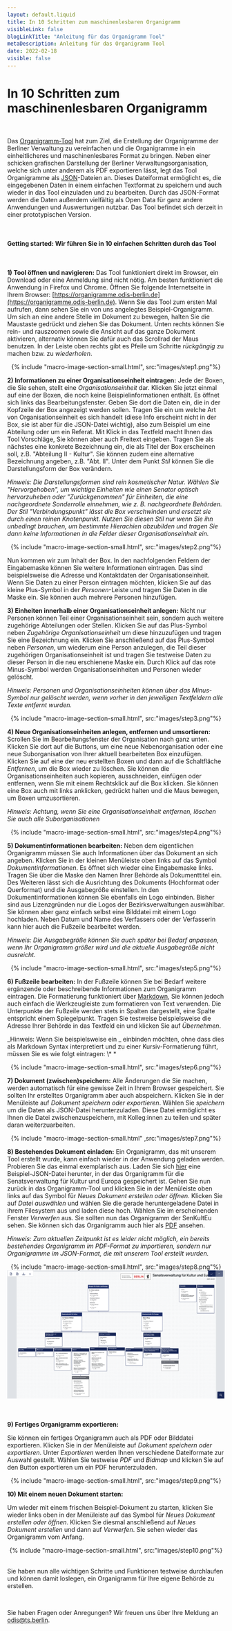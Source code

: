 ```yaml
---
layout: default.liquid
title: In 10 Schritten zum maschinenlesbaren Organigramm
visibleLink: false
blogLinkTitle: "Anleitung für das Organigramm Tool"
metaDescription: Anleitung für das Organigramm Tool
date: 2022-02-18
visible: false
---
```


# In 10 Schritten zum maschinenlesbaren Organigramm

<br/>

Das [Organigramm-Tool](https://organigramme.odis-berlin.de) hat zum Ziel, die Erstellung der Organigramme der Berliner Verwaltung zu vereinfachen und die Organigramme in ein einheitlicheres und maschinenlesbares Format zu bringen. Neben einer schicken grafischen Darstellung der Berliner Verwaltungsorganisation, welche sich unter anderem als PDF exportieren lässt, legt das Tool Organigramme als [JSON](https://berlinonline.github.io/open-data-handbuch/#formatwahl)-Dateien an. Dieses Dateiformat ermöglicht es, die eingegebenen Daten in einem einfachen Textformat zu speichern und auch wieder in das Tool einzuladen und zu bearbeiten. Durch das JSON-Format werden die Daten außerdem vielfältig als Open Data für ganz andere Anwendungen und Auswertungen nutzbar. Das Tool befindet sich derzeit in einer prototypischen Version.

<br/>

#### Getting started: Wir führen Sie in 10 einfachen Schritten durch das Tool

<br/>

**1) Tool öffnen und navigieren:** Das Tool funktioniert direkt im Browser, ein Download oder eine Anmeldung sind nicht nötig. Am besten funktioniert die Anwendung in Firefox und Chrome. Öffnen Sie folgende Internetseite in Ihrem Browser: [https://organigramme.odis-berlin.de](https://organigramme.odis-berlin.de). Wenn Sie das Tool zum ersten Mal aufrufen, dann sehen Sie ein von uns angelegtes Beispiel-Organigramm. Um sich an eine andere Stelle im Dokument zu bewegen, halten Sie die Maustaste gedrückt und ziehen Sie das Dokument. Unten rechts können Sie rein- und rauszoomen sowie die Ansicht auf das ganze Dokument aktivieren, alternativ können Sie dafür auch das Scrollrad der Maus benutzen. In der Leiste oben rechts gibt es Pfeile um Schritte _rückgängig_ zu machen bzw. zu _wiederholen_.

<center>{% include "macro-image-section-small.html", src:"images/step1.png"%}</center>

**2) Informationen zu einer Organisationseinheit eintragen:** Jede der Boxen, die Sie sehen, stellt eine _Organisationseinheit_ dar. Klicken Sie jetzt einmal auf eine der Boxen, die noch keine Beispielinformationen enthält. Es öffnet sich links das Bearbeitungsfenster. Geben Sie dort die Daten ein, die in der Kopfzeile der Box angezeigt werden sollen. Tragen Sie ein um welche Art von Organisationseinheit es sich handelt (diese Info erscheint nicht in der Box, sie ist aber für die JSON-Datei wichtig), also zum Beispiel um eine Abteilung oder um ein Referat. Mit Klick in das Textfeld macht Ihnen das Tool Vorschläge, Sie können aber auch Freitext eingeben. Tragen Sie als nächstes eine konkrete Bezeichnung ein, die als Titel der Box erscheinen soll, z.B. "Abteilung II - Kultur". Sie können zudem eine alternative Bezeichnung angeben, z.B. "Abt. II". Unter dem Punkt _Stil_ können Sie die Darstellungsform der Box verändern.

_Hinweis: Die Darstellungsformen sind rein kosmetischer Natur. Wählen Sie "Hervorgehoben", um wichtige Einheiten wie einen Senator optisch hervorzuheben oder "Zurückgenommen" für Einheiten, die eine nachgeordnete Sonderrolle einnehmen, wie z. B. nachgeordnete Behörden. Der Stil "Verbindungspunkt" lässt die Box verschwinden und ersetzt sie durch einen reinen Knotenpunkt. Nutzen Sie diesen Stil nur wenn Sie ihn unbedingt brauchen, um bestimmte Hierachien abzubilden und tragen Sie dann keine Informationen in die Felder dieser Organisationseinheit ein._

<center>{% include "macro-image-section-small.html", src:"images/step2.png"%}</center>

Nun kommen wir zum Inhalt der Box. In den nachfolgenden Feldern der Eingabemaske können Sie weitere Informationen eintragen. Das sind beispielsweise die Adresse und Kontaktdaten der Organisationseinheit. Wenn Sie Daten zu einer Person eintragen möchten, klicken Sie auf das kleine Plus-Symbol in der _Personen_-Leiste und tragen Sie Daten in die Maske ein. Sie können auch mehrere Personen hinzufügen.

**3) Einheiten innerhalb einer Organisationseinheit anlegen:** Nicht nur Personen können Teil einer Organisationseinheit sein, sondern auch weitere zugehörige Abteilungen oder Stellen. Klicken Sie auf das Plus-Symbol neben _Zugehörige Organisationseinheit_ um diese hinzuzufügen und tragen Sie eine Bezeichnung ein. Klicken Sie anschließend auf das Plus-Symbol neben _Personen_, um wiederum eine Person anzulegen, die Teil dieser zugehörigen Organisationseinheit ist und tragen Sie testweise Daten zu dieser Person in die neu erschienene Maske ein. Durch Klick auf das rote Minus-Symbol werden Organisationseinheiten und Personen wieder gelöscht.

_Hinweis: Personen und Organisationseinheiten können über das Minus-Symbol nur gelöscht werden, wenn vorher in den jeweiligen Textfeldern alle Texte entfernt wurden._

<center>{% include "macro-image-section-small.html", src:"images/step3.png"%}</center>

**4) Neue Organisationseinheiten anlegen, entfernen und umsortieren:** Scrollen Sie im Bearbeitungsfenster der Organisation nach ganz unten. Klicken Sie dort auf die Buttons, um eine neue Nebenorganisation oder eine neue Suborganisation von Ihrer aktuell bearbeiteten Box einzufügen. Klicken Sie auf eine der neu erstellten Boxen und dann auf die Schaltfläche _Entfernen_, um die Box wieder zu löschen. Sie können die Organisationseinheiten auch kopieren, ausschneiden, einfügen oder entfernen, wenn Sie mit einem Rechtsklick auf die Box klicken. Sie können eine Box auch mit links anklicken, gedrückt halten und die Maus bewegen, um Boxen umzusortieren.

_Hinweis: Achtung, wenn Sie eine Organisationseinheit entfernen, löschen Sie auch alle Suborganisationen_

<center>{% include "macro-image-section-small.html", src:"images/step4.png"%}</center>

**5) Dokumentinformationen bearbeiten:** Neben dem eigentlichen Organigramm müssen Sie auch Informationen über das Dokument an sich angeben. Klicken Sie in der kleinen Menüleiste oben links auf das Symbol _Dokumentinformationen_. Es öffnet sich wieder eine Eingabemaske links. Tragen Sie über die Maske den Namen Ihrer Behörde als Dokumenttitel ein. Des Weiteren lässt sich die Ausrichtung des Dokuments (Hochformat oder Querformat) und die Ausgabegröße einstellen. In den Dokumentinformationen können Sie ebenfalls ein Logo einbinden. Bisher sind aus Lizenzgründen nur die Logos der Bezirksverwaltungen auswählbar. Sie können aber ganz einfach selbst eine Bilddatei mit einem Logo hochladen. Neben Datum und Name des Verfassers oder der Verfasserin kann hier auch die Fußzeile bearbeitet werden.

_Hinweis: Die Ausgabegröße können Sie auch später bei Bedarf anpassen, wenn Ihr Organigramm größer wird und die aktuelle Ausgabegröße nicht ausreicht._

<center>{% include "macro-image-section-small.html", src:"images/step5.png"%}</center>

**6) Fußzeile bearbeiten:** In der Fußzeile können Sie bei Bedarf weitere ergänzende oder beschreibende Informationen zum Organigramm eintragen. Die Formatierung funktioniert über [Markdown](https://www.heise.de/mac-and-i/downloads/65/1/1/6/7/1/0/3/Markdown-CheatSheet-Deutsch.pdf), Sie können jedoch auch einfach die Werkzeugleiste zum formatieren von Text verwenden. Die Unterpunkte der Fußzeile werden stets in Spalten dargestellt, eine Spalte entspricht einem Spiegelpunkt. Tragen Sie testweise beispielsweise die Adresse Ihrer Behörde in das Textfeld ein und klicken Sie auf _Übernehmen_.

_Hinweis: Wenn Sie beispielsweise ein _ einbinden möchten, ohne dass dies als Markdown Syntax interpretiert und zu einer Kursiv-Formatierung führt, müssen Sie es wie folgt eintragen: \\\* \*

<center>{% include "macro-image-section-small.html", src:"images/step6.png"%}</center>

**7) Dokument (zwischen)speichern:** Alle Änderungen die Sie machen, werden automatisch für eine gewisse Zeit in Ihrem Browser gespeichert. Sie sollten Ihr erstelltes Organigramm aber auch abspeichern. Klicken Sie in der Menüleiste auf _Dokument speichern oder exportieren_. Wählen Sie _speichern_ um die Daten als JSON-Datei herunterzuladen. Diese Datei ermöglicht es Ihnen die Datei zwischenzuspeichern, mit Kolleg:innen zu teilen und später daran weiterzuarbeiten.

<center>{% include "macro-image-section-small.html" ,src:"images/step7.png"%}</center>

**8) Bestehendes Dokument einladen:** Ein Organigramm, das mit unserem Tool erstellt wurde, kann einfach wieder in der Anwendung geladen werden. Probieren Sie das einmal exemplarisch aus. Laden Sie sich <a href="data/senkult_organigramm.json" download="senkult_organigramm.json">hier</a> eine Beispiel-JSON-Datei herunter, in der das Organigramm für die Senatsverwaltung für Kultur und Europa gespeichert ist.
Gehen Sie nun zurück in das Organigramm-Tool und klicken Sie in der Menüleiste oben links auf das Symbol für _Neues Dokument erstellen oder öffnen_. Klicken Sie auf _Datei auswählen_ und wählen Sie die gerade heruntergeladene Datei in ihrem Filesystem aus und laden diese hoch. Wählen Sie im erscheinenden Fenster _Verwerfen_ aus. Sie sollten nun das Organigramm der SenKultEu sehen. Sie können sich das Organigramm auch hier als [PDF](data/senkult_organigramm.pdf) ansehen.

_Hinweis: Zum aktuellen Zeitpunkt ist es leider nicht möglich, ein bereits bestehendes Organigramm im PDF-Format zu importieren, sondern nur Organigramme im JSON-Format, die mit unserem Tool erstellt wurden._

<center>{% include "macro-image-section-small.html", src:"images/step8.png"%}</center>
<center>
<div class="project-image small">
<a href="data/senkult_organigramm.pdf">
<img class="img-fluid" src="images/step8_2.png">
</a>
</div>
</center>
<br><br>

**9) Fertiges Organigramm exportieren:**

Sie können ein fertiges Organigramm auch als PDF oder Bilddatei exportieren. Klicken Sie in der Menüleiste auf _Dokument speichern oder exportieren_.
Unter _Exportieren_ werden Ihnen verschiedene Dateiformate zur Auswahl gestellt. Wählen Sie testweise _PDF_ und _Bidmap_ und klicken Sie auf den Button exportieren um ein PDF herunterzuladen.

<!-- tbd nochmal prüfen welche Formate es letztendlich zum Export gibt -->

<center>{% include "macro-image-section-small.html", src:"images/step9.png"%}</center>

**10) Mit einem neuen Dokument starten:**

Um wieder mit einem frischen Beispiel-Dokument zu starten, klicken Sie wieder links oben in der Menüleiste auf das Symbol für _Neues Dokument erstellen oder öffnen_. Klicken Sie diesmal anschließend auf _Neues Dokument erstellen_ und dann auf _Verwerfen_. Sie sehen wieder das Organigramm vom Anfang.

<center>{% include "macro-image-section-small.html", src:"images/step10.png"%}</center>

<br>

Sie haben nun alle wichtigen Schritte und Funktionen testweise durchlaufen und können damit loslegen, ein Organigramm für Ihre eigene Behörde zu erstellen.

<br>

Sie haben Fragen oder Anregungen? Wir freuen uns über Ihre Meldung an <a href="mailto:odis@ts.berlin">odis@ts.berlin</a>.

<!-- **Die maschinenlesbare JSON-Datei sollten Sie als Open Data im Open Data Portal Berlin zur Verfügung stellen.** Eine automatische Anbindung ist zum aktuellen Zeitpunkt leider noch nicht integriert. Kommen Sie bei Fragen zur Veröffentlichung als Open Data gerne auf [uns](mailto:odis@ts.berlin) und [die Open Data Beauftragte oder den Open Data Beauftragten Ihrer Verwaltung](https://www.berlin.de/sen/wirtschaft/digitalisierung/open-data/open-data-beauftragte/) zu. -->
